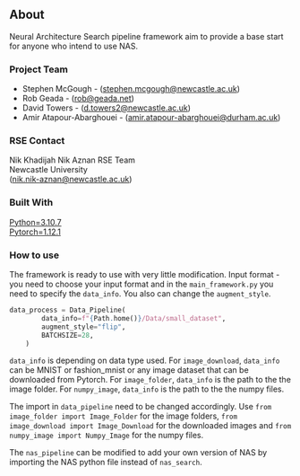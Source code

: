 ## About

Neural Architecture Search pipeline framework aim to provide a base start for anyone who intend to use NAS. 

### Project Team
* Stephen McGough - ([stephen.mcgough@newcastle.ac.uk](mailto:stephen.mcgough@newcastle.ac.uk))
* Rob Geada - ([rob@geada.net](mailto:rob@geada.net))
* David Towers - ([d.towers2@newcastle.ac.uk](mailto:d.towers2@newcastle.ac.uk))
* Amir Atapour-Abarghouei - ([amir.atapour-abarghouei@durham.ac.uk](mailto:amir.atapour-abarghouei@durham.ac.uk))


### RSE Contact
Nik Khadijah Nik Aznan
RSE Team  
Newcastle University  
([nik.nik-aznan@newcastle.ac.uk](mailto:nik.nik-aznan@newcastle.ac.uk))  

### Built With

[Python=3.10.7](https://something.com)  
[Pytorch=1.12.1](https://pytorch.org)  

### How to use
The framework is ready to use with very little modification. 
Input format - you need to choose your input format and in the `main_framework.py` you need to specify the `data_info`. You also can change the `augment_style`.

```python  
data_process = Data_Pipeline(
        data_info=f"{Path.home()}/Data/small_dataset",
        augment_style="flip",
        BATCHSIZE=28,
    )
```
    
`data_info` is depending on data type used. For `image_download`, `data_info` can be MNIST or fashion_mnist or any image dataset that can be downloaded from Pytorch. For `image_folder`, `data_info` is the path to the the image folder. For `numpy_image`, `data_info` is the path to the the numpy files.

The import in `data_pipeline` need to be changed accordingly. 
Use `from image_folder import Image_Folder` for the image folders, 
`from image_download import Image_Download` for the downloaded images and 
`from numpy_image import Numpy_Image` for the numpy files.

The `nas_pipeline` can be modified to add your own version of NAS by importing the NAS python file instead of `nas_search`.
